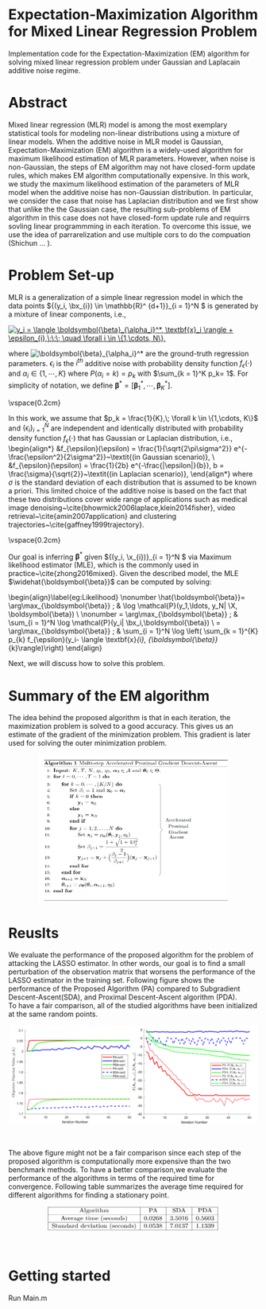 # Expectation-Maximization Algorithm for Mixed Linear Regression Problem
Implementation code for the Expectation-Maximization (EM) algorithm for solving mixed linear regression problem under Gaussian and Laplacain additive noise regime.
# Abstract 
Mixed linear regression (MLR) model is among the most exemplary statistical tools for modeling non-linear distributions using a mixture of linear models. When the additive noise in MLR model is Gaussian, Expectation-Maximization (EM) algorithm is  a widely-used algorithm  for  maximum likelihood estimation of MLR parameters. However, when noise is non-Gaussian, the steps of EM algorithm may not have closed-form update rules, which makes EM algorithm computationally expensive. In this work, we study the maximum likelihood estimation of the parameters of MLR model when the additive noise has non-Gaussian distribution.  In particular, we consider the case that noise has Laplacian distribution and we first
show that unlike the the Gaussian case, the resulting sub-problems of EM algorithm in this case does not have closed-form update rule and requirrs sovling linear programmming in each iteration. To overcome this issue, we use the idea of parrarelization and use multiple cors to do the compuation (Shichun ... ). 
# Problem Set-up

MLR is a generalization of a simple linear regression model in which the data points $\{(y_i, \bx_{i}) \in \mathbb{R}^ {d+1}\}_{i = 1}^N $ is generated by a mixture of linear components, i.e., 

<a href="https://www.codecogs.com/eqnedit.php?latex=y_i&space;=&space;\langle&space;\boldsymbol{\beta}_{\alpha_i}^*,&space;\textbf{x}_i&space;\rangle&space;&plus;&space;\epsilon_{i},\;\;\;&space;\quad&space;\forall&space;i&space;\in&space;\{1,\cdots,&space;N\}," target="_blank"><img src="https://latex.codecogs.com/gif.latex?y_i&space;=&space;\langle&space;\boldsymbol{\beta}_{\alpha_i}^*,&space;\textbf{x}_i&space;\rangle&space;&plus;&space;\epsilon_{i},\;\;\;&space;\quad&space;\forall&space;i&space;\in&space;\{1,\cdots,&space;N\}," title="y_i = \langle \boldsymbol{\beta}_{\alpha_i}^*, \textbf{x}_i \rangle + \epsilon_{i},\;\;\; \quad \forall i \in \{1,\cdots, N\}," /></a>

where  <img src="https://latex.codecogs.com/gif.latex?\inline&space;\boldsymbol{\beta}_{\alpha_i}^*" title="\boldsymbol{\beta}_{\alpha_i}^*" />  are the ground-truth regression parameters. $\epsilon_i$ is the $i^{th}$ additive noise with probability density function $f_{\epsilon}(\cdot)$ and $\alpha_i \in \{1,\cdots, K\}$ where  $P(\alpha_i = k) = p_k$ with $\sum_{k = 1}^K p_k= 1$. For simplicity of notation, we define $\boldsymbol{\beta}^* = [\boldsymbol{\beta}_1^*,\cdots,\boldsymbol{\beta}_K^*]$.

\vspace{0.2cm}

In this work, we assume that $p_k = \frac{1}{K},\; \forall k \in \{1,\cdots, K\}$ and $\{\epsilon_i\}_{i = 1}^N$ are independent and identically distributed with probability density function $f_{\epsilon}(\cdot)$ that has Gaussian or Laplacian distribution, i.e.,
\begin{align*}
&f_{\epsilon}(\epsilon) = \frac{1}{\sqrt{2\pi\sigma^2}} e^{-\frac{\epsilon^2}{2\sigma^2}}~\textit{(in Gaussian scenario)}, 
\\
&f_{\epsilon}(\epsilon) = \frac{1}{2b} e^{-\frac{|\epsilon|}{b}}, b = \frac{\sigma}{\sqrt{2}}~\textit{(in Laplacian scenario)},
\end{align*}
where $\sigma$ is the standard deviation of each distribution that is assumed to be known a priori. This limited choice of the additive noise is based on the fact that these two distributions cover wide range of applications such as medical image denoising~\cite{bhowmick2006laplace,klein2014fisher}, video retrieval~\cite{amin2007application} and clustering trajectories~\cite{gaffney1999trajectory}.  

\vspace{0.2cm}

Our goal is inferring $\boldsymbol{\beta}^*$ given $\{(y_i, \x_{i})\}_{i = 1}^N $ via Maximum likelihood estimator (MLE), which is the commonly used in practice~\cite{zhong2016mixed}. Given the described model, the MLE $\widehat{\boldsymbol{\beta}}$ can be computed by solving: 

\begin{align}\label{eg:Likelihood}
\nonumber
\hat{\boldsymbol{\beta}}= \arg\max_{\boldsymbol{\beta}} \; & \log \mathcal{P}(y_1,\ldots, y_N| \X, \boldsymbol{\beta})
\\ \nonumber
= \arg\max_{\boldsymbol{\beta}} \; & \sum_{i = 1}^N \log \mathcal{P}(y_i| \bx_i,\boldsymbol{\beta})
\\ 
= \arg\max_{\boldsymbol{\beta}} \; &  \sum_{i = 1}^N   \log \left( \sum_{k = 1}^{K} p_{k} f_{\epsilon}(y_i- \langle \textbf{x}_{i}, {\boldsymbol{\beta}}_{k}\rangle)\right) 
\end{align}

Next, we will discuss how to solve this problem. 
# Summary of the EM algorithm 
The idea behind the proposed algorithm is that in each iteration, the maximization problem is solved to a good accuracy. This gives us an estimate of the gradient of the minimization problem. This gradient is later used for solving the outer minimization problem.
<p align="center">
  <img width="380" height="300" src="https://github.com/babakbarazandeh/Multi-step-Accelerated-Proximal-Gradient-Descent-Ascent/blob/master/Algorithm.png">
</p>
 
# Reuslts 
We evaluate the performance of the proposed algorithm for the problem of attacking the LASSO estimator. In other words, our goal is to find a small perturbation of the observation matrix that worsens the performance of the LASSO estimator in the training set.
Following figure shows the performance of the Proposed Algorithm (PA) compared to Subgradient Descent-Ascent(SDA), and Proximal Descent-Ascent algorithm (PDA).  
To have a fair comparison, all of the studied algorithms have been initialized at the same random points.
<p align="center">
  <img width="500" height="200" src="https://github.com/babakbarazandeh/Multi-step-Accelerated-Proximal-Gradient-Descent-Ascent/blob/master/Result.png">
</p> <br/>

The above figure might not  be  a fair comparison  since each step of the proposed algorithm is computationally more expensive than the two benchmark methods.  To have a better comparison,we evaluate the performance of the algorithms in terms of the required time for convergence. Following table summarizes the average time required for different algorithms for finding a stationary point.

<p align="center">
  <img width="350" height="50" src="https://github.com/babakbarazandeh/Multi-step-Accelerated-Proximal-Gradient-Descent-Ascent/blob/master/table.png">
</p> <br/>

# Getting started
Run Main.m

